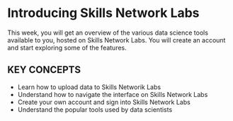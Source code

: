 # Introducing Skills Network Labs
This week, you will get an overview of the various data science tools available to you, hosted on Skills Network Labs. You will create an account and start exploring some of the features.
## KEY CONCEPTS
  * Learn how to upload data to Skills Networik Labs
  * Understand how to navigate the interface on Skills Network Labs
  * Create your own account and sign into Skills Network Labs
  * Understand the popular tools used by data scientists

